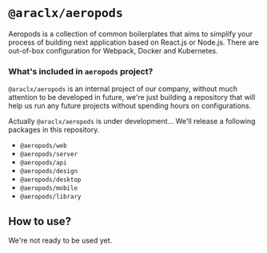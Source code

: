 # `@araclx/aeropods`
Aeropods is a collection of common boilerplates that aims to simplify your process of building next application based on React.js or Node.js. There are out-of-box configuration for Webpack, Docker and Kubernetes.

### What's included in `aeropods` project?
`@araclx/aeropods` is an internal project of our company, without much attention to be developed in future, we're just building a repository that will help us run any future projects without spending hours on configurations.

Actually `@araclx/aeropods` is under development... We'll release a following packages in this repository.

- `@aeropods/web`
- `@aeropods/server`
- `@aeropods/api`
- `@aeropods/design`
- `@aeropods/desktop`
- `@aeropods/mobile`
- `@aeropods/library`

## How to use?
We're not ready to be used yet.
